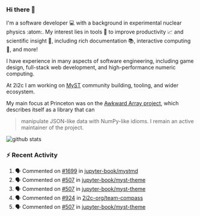 ### Hi there 👋 

I'm a software developer 💻 with a background in experimental nuclear physics :atom:. My interest lies in tools :wrench: to improve productivity :chart_with_upwards_trend: and scientific insight :telescope:, including rich documentation 📚, interactive computing 🧮, and more! 

I have experience in many aspects of software engineering, including game design, full-stack web development, and high-performance numeric computing. 

At 2i2c I am working on [MyST](https://github.com/jupyter-book/mystmd) community building, tooling, and wider ecosystem. 

My main focus at Princeton was on the [Awkward Array project](awkward-array.org/), which describes itself as a library that can 
> manipulate JSON-like data with NumPy-like idioms. I remain an active maintainer of the project. 

![github stats](https://github-readme-stats.vercel.app/api?username=agoose77&show_icons=true&hide_rank=true&hide_title=true&bg_color=30,e76445,904e95&text_color=efe3ec&icon_color=efe3ec)
<!--
**agoose77/agoose77** is a ✨ _special_ ✨ repository because its `README.md` (this file) appears on your GitHub profile.

Here are some ideas to get you started:

- 🔭 I’m currently working on ...
- 🌱 I’m currently learning ...
- 👯 I’m looking to collaborate on ...
- 🤔 I’m looking for help with ...
- 💬 Ask me about ...
- 📫 How to reach me: ...
- 😄 Pronouns: ...
- ⚡ Fun fact: ...
-->

### :zap: Recent Activity

<!--START_SECTION:activity-->
1. 🗣 Commented on [#1699](https://github.com/jupyter-book/mystmd/pull/1699#issuecomment-2549082936) in [jupyter-book/mystmd](https://github.com/jupyter-book/mystmd)
2. 🗣 Commented on [#507](https://github.com/jupyter-book/myst-theme/issues/507#issuecomment-2549074571) in [jupyter-book/myst-theme](https://github.com/jupyter-book/myst-theme)
3. 🗣 Commented on [#507](https://github.com/jupyter-book/myst-theme/issues/507#issuecomment-2549072840) in [jupyter-book/myst-theme](https://github.com/jupyter-book/myst-theme)
4. 🗣 Commented on [#924](https://github.com/2i2c-org/team-compass/pull/924#issuecomment-2549033522) in [2i2c-org/team-compass](https://github.com/2i2c-org/team-compass)
5. 🗣 Commented on [#507](https://github.com/jupyter-book/myst-theme/issues/507#issuecomment-2549028702) in [jupyter-book/myst-theme](https://github.com/jupyter-book/myst-theme)
<!--END_SECTION:activity-->
